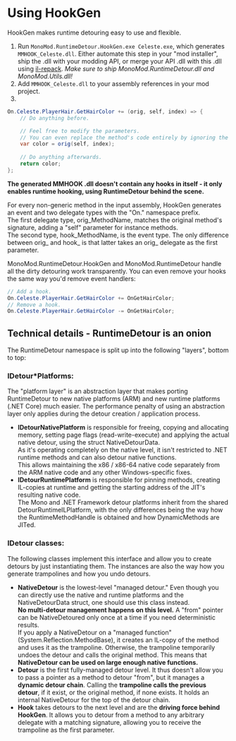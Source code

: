 # Using HookGen
HookGen makes runtime detouring easy to use and flexible.

1. Run `MonoMod.RuntimeDetour.HookGen.exe Celeste.exe`, which generates `MMHOOK_Celeste.dll`. Either automate this step in your "mod installer", ship the .dll with your modding API, or merge your API .dll with this .dll using [il-repack](https://github.com/gluck/il-repack). *Make sure to ship MonoMod.RuntimeDetour.dll and MonoMod.Utils.dll!*
2. Add `MMHOOK_Celeste.dll` to your assembly references in your mod project.
3.  
```cs
On.Celeste.PlayerHair.GetHairColor += (orig, self, index) => {
    // Do anything before.

    // Feel free to modify the parameters.
    // You can even replace the method's code entirely by ignoring the orig method.
    var color = orig(self, index);
    
    // Do anything afterwards.
    return color;
};
```

**The generated MMHOOK .dll doesn't contain any hooks in itself - it only enables runtime hooking, using RuntimeDetour behind the scene.**

For every non-generic method in the input assembly, HookGen generates an event and two delegate types with the "On." namespace prefix.  
The first delegate type, orig_MethodName, matches the original method's signature, adding a "self" parameter for instance methods.  
The second type, hook_MethodName, is the event type. The only difference between orig_ and hook_ is that latter takes an orig_ delegate as the first parameter.

MonoMod.RuntimeDetour.HookGen and MonoMod.RuntimeDetour handle all the dirty detouring work transparently. You can even remove your hooks the same way you'd remove event handlers:

```cs
// Add a hook.
On.Celeste.PlayerHair.GetHairColor += OnGetHairColor;
// Remove a hook.
On.Celeste.PlayerHair.GetHairColor -= OnGetHairColor;
```

## Technical details - RuntimeDetour is an onion
The RuntimeDetour namespace is split up into the following "layers", bottom to top:

### IDetour*Platforms:

The "platform layer" is an abstraction layer that makes porting RuntimeDetour to new native platforms (ARM) and new runtime platforms (.NET Core) much easier. The performance penalty of using an abstraction layer only applies during the detour creation / application process.

- **IDetourNativePlatform** is responsible for freeing, copying and allocating memory, setting page flags (read-write-execute) and applying the actual native detour, using the struct NativeDetourData.  
As it's operating completely on the native level, it isn't restricted to .NET runtime methods and can also detour native functions.  
This allows maintaining the x86 / x86-64 native code separately from the ARM native code and any other Windows-specific fixes.  
- **IDetourRuntimePlatform** is responsible for pinning methods, creating IL-copies at runtime and getting the starting address of the JIT's resulting native code.  
The Mono and .NET Framework detour platforms inherit from the shared DetourRuntimeILPlatform, with the only differences being the way how the RuntimeMethodHandle is obtained and how DynamicMethods are JITed.

### IDetour classes:

The following classes implement this interface and allow you to create detours by just instantiating them. The instances are also the way how you generate trampolines and how you undo detours.

- **NativeDetour** is the lowest-level "managed detour." Even though you can directly use the native and runtime platforms and the NativeDetourData struct, one should use this class instead.  
**No multi-detour management happens on this level.** A "from" pointer can be NativeDetoured only once at a time if you need deterministic results.  
If you apply a NativeDetour on a "managed function" (System.Reflection.MethodBase), it creates an IL-copy of the method and uses it as the trampoline. Otherwise, the trampoline temporarily undoes the detour and calls the original method. This means that **NativeDetour can be used on large enough native functions.**
- **Detour** is the first fully-managed detour level. It thus doesn't allow you to pass a pointer as a method to detour "from", but it manages a **dynamic detour chain**. Calling the **trampoline calls the previous detour**, if it exist, or the original method, if none exists. It holds an internal NativeDetour for the top of the detour chain.
- **Hook** takes detours to the next level and are the **driving force behind HookGen**. It allows you to detour from a method to any arbitrary delegate with a matching signature, allowing you to receive the trampoline as the first parameter.
